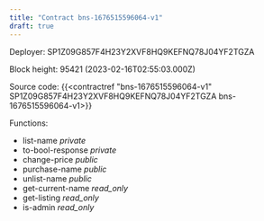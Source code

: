 ```yaml
---
title: "Contract bns-1676515596064-v1"
draft: true
---
```

Deployer: SP1Z09G857F4H23Y2XVF8HQ9KEFNQ78J04YF2TGZA


 



Block height: 95421 (2023-02-16T02:55:03.000Z)

Source code: {{<contractref "bns-1676515596064-v1" SP1Z09G857F4H23Y2XVF8HQ9KEFNQ78J04YF2TGZA bns-1676515596064-v1>}}

Functions:

* list-name _private_
* to-bool-response _private_
* change-price _public_
* purchase-name _public_
* unlist-name _public_
* get-current-name _read_only_
* get-listing _read_only_
* is-admin _read_only_
